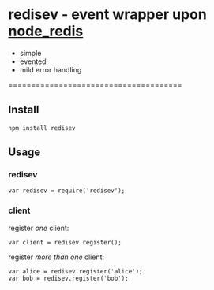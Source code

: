 # redisev - event wrapper upon [node_redis](https://github.com/mranney/node_redis)
* simple
* evented
* mild error handling

======================================
## Install
```
npm install redisev
```

## Usage
### redisev
```
var redisev = require('redisev');
```
### client
register *one* client:
```
var client = redisev.register();
```
register *more than one* client:
```
var alice = redisev.register('alice');
var bob = redisev.register('bob');
```
